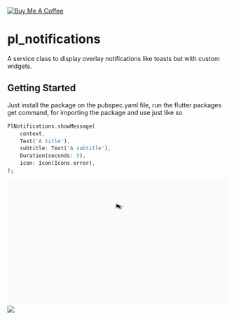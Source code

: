<a href="https://www.buymeacoffee.com/playlinesdev" target="_blank"><img src="https://www.buymeacoffee.com/assets/img/custom_images/orange_img.png" alt="Buy Me A Coffee" style="height: auto !important;width: auto !important;" ></a>

# pl_notifications

A service class to display overlay notifications like toasts but with custom widgets.

## Getting Started

Just install the package on the pubspec.yaml file, run the 
flutter packages get
command, for importing the package and use just like so

```dart
PlNotifications.showMessage(
    context,
    Text('A title'),
    subtitle: Text('A subtitle'),
    Duration(seconds: 5),
    icon: Icon(Icons.error),
);
```


<img src="https://github.com/playlinesdev/pl_notifications/blob/master/mobile_test.gif?raw=true"/>

<img src="https://github.com/playlinesdev/pl_notifications/blob/master/web_test.gif?raw=true"/>